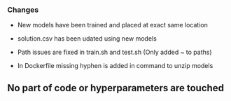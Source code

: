 ### Changes

- New models have been trained and placed at exact same location

- solution.csv has been udated using new models

- Path issues are fixed in train.sh and test.sh (Only added ~ to paths)

- In Dockerfile missing hyphen is added in command to unzip models


## No part of code or hyperparameters are touched